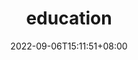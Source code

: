 ---
title: "education"
date: 2022-09-06T15:11:51+08:00
draft: false
description: "This is meta description"
---